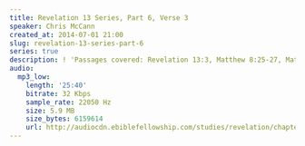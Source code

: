 ```yaml
---
title: Revelation 13 Series, Part 6, Verse 3
speaker: Chris McCann
created_at: 2014-07-01 21:00
slug: revelation-13-series-part-6
series: true
description: ! 'Passages covered: Revelation 13:3, Matthew 8:25-27, Matthew 9:8,32-33.'
audio:
  mp3_low:
    length: '25:40'
    bitrate: 32 Kbps
    sample_rate: 22050 Hz
    size: 5.9 MB
    size_bytes: 6159614
    url: http://audiocdn.ebiblefellowship.com/studies/revelation/chapter-13/2014.07.01_McCann_-_Revelation_13_Series_Part_6.mp3
---
```

